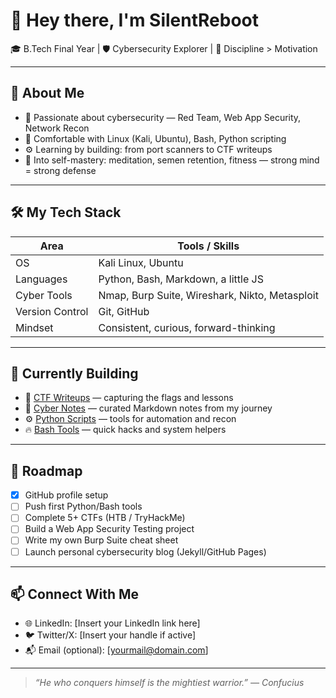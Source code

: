 # 👋 Hey there, I'm SilentReboot

🎓 B.Tech Final Year | 🛡️ Cybersecurity Explorer | 🧠 Discipline > Motivation

---

## 🧬 About Me

- 🔐 Passionate about cybersecurity — Red Team, Web App Security, Network Recon
- 🧰 Comfortable with Linux (Kali, Ubuntu), Bash, Python scripting
- ⚙️ Learning by building: from port scanners to CTF writeups
- 🧘 Into self-mastery: meditation, semen retention, fitness — strong mind = strong defense

---

## 🛠️ My Tech Stack

| Area           | Tools / Skills |
|----------------|----------------|
| OS             | Kali Linux, Ubuntu |
| Languages      | Python, Bash, Markdown, a little JS |
| Cyber Tools    | Nmap, Burp Suite, Wireshark, Nikto, Metasploit |
| Version Control| Git, GitHub |
| Mindset        | Consistent, curious, forward-thinking |

---

## 🚧 Currently Building

- 🔎 [CTF Writeups](https://github.com/SilentReboot/ctf-writeups) — capturing the flags and lessons
- 🧠 [Cyber Notes](https://github.com/SilentReboot/cyber-notes) — curated Markdown notes from my journey
- ⚙️ [Python Scripts](https://github.com/SilentReboot/python-scripts) — tools for automation and recon
- 🔥 [Bash Tools](https://github.com/SilentReboot/bash-tools) — quick hacks and system helpers

---

## 🚀 Roadmap

- [x] GitHub profile setup
- [ ] Push first Python/Bash tools
- [ ] Complete 5+ CTFs (HTB / TryHackMe)
- [ ] Build a Web App Security Testing project
- [ ] Write my own Burp Suite cheat sheet
- [ ] Launch personal cybersecurity blog (Jekyll/GitHub Pages)

---

## 📫 Connect With Me

- 🌐 LinkedIn: [Insert your LinkedIn link here]
- 🐦 Twitter/X: [Insert your handle if active]
- 📬 Email (optional): [yourmail@domain.com]

---

> _“He who conquers himself is the mightiest warrior.” — Confucius_
